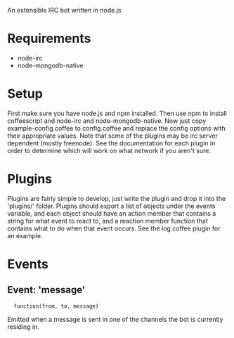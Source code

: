 An extensible IRC bot written in node.js

Requirements
============
  - node-irc
  - node-mongodb-native

Setup
=====
  First make sure you have node.js and npm installed. Then use npm to install coffeescript and node-irc and node-mongodb-native. Now just copy example-config.coffee to config.coffee and replace the config options with their appropriate values. Note that some of the plugins may be irc server dependent (mostly freenode). See the documentation for each plugin in order to determine which will work on what network if you aren't sure.

Plugins
=======
  Plugins are fairly simple to develop, just write the plugin and drop it into the 'plugins/' folder. Plugins should export a list of objects under the events variable, and each object should have an action member that contains a string for what event to react to, and a reaction member function that contains what to do when that event occurs. See the log.coffee plugin for an example.

Events
======
  Event: 'message'
  --------------
      function(from, to, message)

  Emitted when a message is sent in one of the channels the bot is currently residing in.
